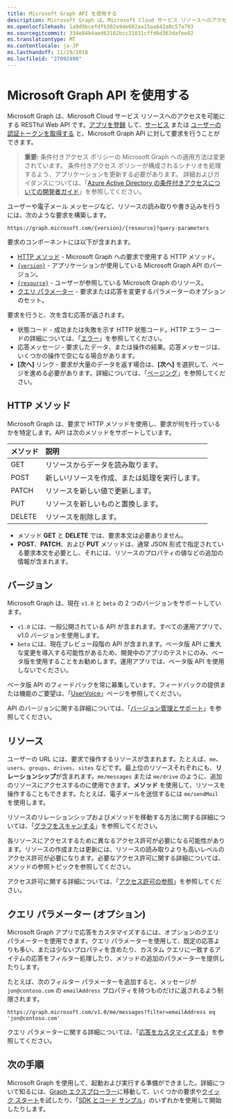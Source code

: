 ```yaml
---
title: Microsoft Graph API を使用する
description: Microsoft Graph は、Microsoft Cloud サービス リソースへのアクセスを可能にする RESTful Web API です。アプリを登録 して、サービス または ユーザーの認証トークンを取得する と、Microsoft Graph API に対して要求を行うことができます。
ms.openlocfilehash: 1a9d9bcefdfb302a9de602aa15aa642a0c57a793
ms.sourcegitcommit: 334e84b4aed63162bcc31831cffd6d363dafee02
ms.translationtype: MT
ms.contentlocale: ja-JP
ms.lasthandoff: 11/29/2018
ms.locfileid: "27092498"
---
```

# <a name="use-the-microsoft-graph-api"></a>Microsoft Graph API を使用する

Microsoft Graph は、Microsoft Cloud サービス リソースへのアクセスを可能にする RESTful Web API です。[アプリを登録](auth-register-app-v2.md) して、[サービス](auth-v2-service.md) または [ユーザーの認証トークンを取得する](auth-v2-user.md) と、Microsoft Graph API に対して要求を行うことができます。

> **重要:** 条件付きアクセス ポリシーの Microsoft Graph への適用方法は変更されています。 条件付きアクセス ポリシーが構成されるシナリオを処理するよう、アプリケーションを更新する必要があります。 詳細およびガイダンスについては、「[Azure Active Directory の条件付きアクセスについての開発者ガイド](https://docs.microsoft.com/azure/active-directory/develop/active-directory-conditional-access-developer)」を参照してください。

ユーザーや電子メール メッセージなど、リソースの読み取りや書き込みを行うには、次のような要求を構築します。

```http
https://graph.microsoft.com/{version}/{resource}?query-parameters
```

要求のコンポーネントには以下が含まれます。

* [HTTP メソッド](#http-methods) - Microsoft Graph への要求で使用する HTTP メソッド。
* [`{version}`](#version) - アプリケーションが使用している Microsoft Graph API のバージョン。
* [`{resource}`](#resource) - ユーザーが参照している Microsoft Graph のリソース。
* [クエリ パラメーター](#query-parameters-optional) - 要求または応答を変更するパラメーターのオプションのセット。

要求を行うと、次を含む応答が返されます。 

* 状態コード - 成功または失敗を示す HTTP 状態コード。HTTP エラー コードの詳細については、「[エラー](errors.md)」を参照してください。
* 応答メッセージ - 要求したデータ、または操作の結果。応答メッセージは、いくつかの操作で空になる場合があります。
* **[次へ]** リンク - 要求が大量のデータを返す場合は、**[次ヘ]** を選択して、ページを進める必要があります。詳細については、「[ページング](paging.md)」を参照してください。

## <a name="http-methods"></a>HTTP メソッド

Microsoft Graph は、要求で HTTP メソッドを使用し、要求が何を行っているかを特定します。API は次のメソッドをサポートしています。


|**メソッド** |**説明**                             |
| :----- | :------------------------------------------- |
| GET    | リソースからデータを読み取ります。                   |
| POST   | 新しいリソースを作成、または処理を実行します。 |
| PATCH  | リソースを新しい値で更新します。           |
| PUT    | リソースを新しいものと置換します。           |
| DELETE | リソースを削除します。                           |

* メソッド **GET** と **DELETE** では、要求本文は必要ありません。
* **POST**、**PATCH**、および **PUT** メソッドは、通常 JSON 形式で指定されている要求本文を必要とし、それには、リソースのプロパティの値などの追加の情報が含まれます。

## <a name="version"></a>バージョン

Microsoft Graph は、現在 `v1.0` と `beta` の 2 つのバージョンをサポートしています。

* `v1.0` には、一般公開されている API が含まれます。すべての運用アプリで、v1.0 バージョンを使用します。
* `beta` には、現在プレビュー段階の API が含まれます。ベータ版 API に重大な変更を導入する可能性があるため、開発中のアプリのテストにのみ、ベータ版を使用することをお勧めします。運用アプリでは、ベータ版 API を使用しないでください。

ベータ版 API のフィードバックを常に募集しています。フィードバックの提供または機能のご要望は、「[UserVoice](https://officespdev.uservoice.com/)」ページを参照してください。

API のバージョンに関する詳細については、「[バージョン管理とサポート](versioning-and-support.md)」を参照してください。

## <a name="resource"></a>リソース

ユーザーの URL には、要求で操作するリソースが含まれます。たとえば、`me`、`users`、`groups`、`drives`、`sites` などです。最上位のリソースそれぞれにも、**リレーションシップ**が含まれます。`me/messages` または `me/drive` のように、追加のリソースにアクセスするのに使用できます。**メソッド** を使用して、リソースを操作することもできます。たとえば、電子メールを送信するには `me/sendMail` を使用します。

リソースのリレーションシップおよびメソッドを移動する方法に関する詳細については、「[グラフをスキャンする](traverse-the-graph.md)」を参照してください。 

各リソースにアクセスするために異なるアクセス許可が必要になる可能性があります。リソースの作成または更新には、リソースの読み取りよりも高いレベルのアクセス許可が必要になります。必要なアクセス許可に関する詳細については、メソッドの参照トピックを参照してください。 

アクセス許可に関する詳細については、「[アクセス許可の参照](permissions-reference.md)」を参照してください。

## <a name="query-parameters-optional"></a>クエリ パラメーター (オプション)

Microsoft Graph アプリで応答をカスタマイズするには、オプションのクエリ パラメーターを使用できます。クエリ パラメーターを使用して、既定の応答よりも多い、または少ないプロパティを含めたり、カスタム クエリに一致するアイテムの応答をフィルター処理したり、メソッドの追加のパラメーターを提供したりします。

たとえば、次のフィルター パラメーターを追加すると、メッセージが `jon@contoso.com` の `emailAddress` プロパティを持つものだけに返されるよう制限されます。

```http
https://graph.microsoft.com/v1.0/me/messages?filter=emailAddress eq 'jon@contoso.com'
```

クエリ パラメーターに関する詳細については、「[応答をカスタマイズする](query-parameters.md)」を参照してください。

## <a name="next-steps"></a>次の手順

Microsoft Graph を使用して、起動および実行する準備ができました。詳細について知るには、[Graph エクスプローラー](https://developer.microsoft.com/graph/graph-explorer)に移動して、いくつかの要求や[クイック スタート](https://developer.microsoft.com/graph/quick-start)を試したり、「[SDK とコード サンプル](https://developer.microsoft.com/graph/code-samples-and-sdks)」のいずれかを使用して開始したりします。
